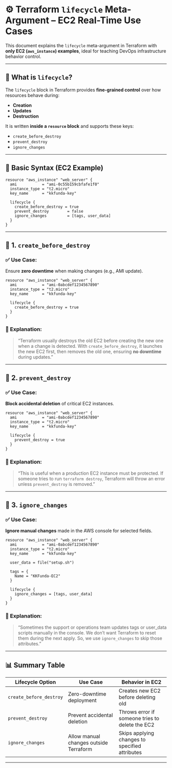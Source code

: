 # ⚙️ Terraform `lifecycle` Meta-Argument – EC2 Real-Time Use Cases

This document explains the `lifecycle` meta-argument in Terraform with **only EC2 (`aws_instance`) examples**, ideal for teaching DevOps infrastructure behavior control.

---

## 📘 What is `lifecycle`?

The `lifecycle` block in Terraform provides **fine-grained control** over how resources behave during:

- **Creation**
- **Updates**
- **Destruction**

It is written **inside a `resource` block** and supports these keys:

- `create_before_destroy`
- `prevent_destroy`
- `ignore_changes`

---

## 🧾 Basic Syntax (EC2 Example)

```hcl
resource "aws_instance" "web_server" {
  ami           = "ami-0c55b159cbfafe1f0"
  instance_type = "t2.micro"
  key_name      = "kkfunda-key"

  lifecycle {
    create_before_destroy = true
    prevent_destroy        = false
    ignore_changes         = [tags, user_data]
  }
}
````

---

## 🔹 1. `create_before_destroy`

### ✅ Use Case:

Ensure **zero downtime** when making changes (e.g., AMI update).

```hcl
resource "aws_instance" "web_server" {
  ami           = "ami-0abcdef1234567890"
  instance_type = "t2.micro"
  key_name      = "kkfunda-key"

  lifecycle {
    create_before_destroy = true
  }
}
```

### 💬 Explanation:

> “Terraform usually destroys the old EC2 before creating the new one when a change is detected. With `create_before_destroy`, it launches the new EC2 first, then removes the old one, ensuring **no downtime** during updates.”

---

## 🔹 2. `prevent_destroy`

### ✅ Use Case:

**Block accidental deletion** of critical EC2 instances.

```hcl
resource "aws_instance" "web_server" {
  ami           = "ami-0abcdef1234567890"
  instance_type = "t2.micro"
  key_name      = "kkfunda-key"

  lifecycle {
    prevent_destroy = true
  }
}
```

### 💬 Explanation:

> “This is useful when a production EC2 instance must be protected. If someone tries to run `terraform destroy`, Terraform will throw an error unless `prevent_destroy` is removed.”

---

## 🔹 3. `ignore_changes`

### ✅ Use Case:

**Ignore manual changes** made in the AWS console for selected fields.

```hcl
resource "aws_instance" "web_server" {
  ami           = "ami-0abcdef1234567890"
  instance_type = "t2.micro"
  key_name      = "kkfunda-key"

  user_data = file("setup.sh")

  tags = {
    Name = "KKFunda-EC2"
  }

  lifecycle {
    ignore_changes = [tags, user_data]
  }
}
```

### 💬 Explanation:

> “Sometimes the support or operations team updates tags or user\_data scripts manually in the console. We don’t want Terraform to reset them during the next apply. So, we use `ignore_changes` to skip those attributes.”

---

## 📊 Summary Table

| Lifecycle Option        | Use Case                               | Behavior in EC2                                 |
| ----------------------- | -------------------------------------- | ----------------------------------------------- |
| `create_before_destroy` | Zero-downtime deployment               | Creates new EC2 before deleting old             |
| `prevent_destroy`       | Prevent accidental deletion            | Throws error if someone tries to delete the EC2 |
| `ignore_changes`        | Allow manual changes outside Terraform | Skips applying changes to specified attributes  |

---

